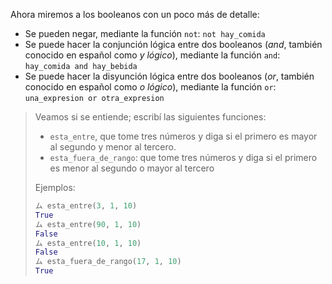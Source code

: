 Ahora miremos a los booleanos con un poco más de detalle:

* Se pueden negar, mediante la función `not`: `not hay_comida`
* Se puede hacer la conjunción lógica entre dos booleanos (_and_, también conocido en español como _y lógico_), mediante la función `and`: `hay_comida and hay_bebida`
* Se puede hacer la disyunción lógica entre dos booleanos (_or_, también conocido en español como _o lógico_), mediante la función `or`: `una_expresion or otra_expresion`

> Veamos si se entiende; escribí las siguientes funciones:
>
> * `esta_entre`, que tome tres números y diga si el primero es mayor al segundo y menor al tercero.
> * `esta_fuera_de_rango`: que tome tres números y diga si el primero es menor al segundo o mayor al tercero
>
> Ejemplos:
>
> ```python
> ム esta_entre(3, 1, 10)
> True
> ム esta_entre(90, 1, 10)
> False
> ム esta_entre(10, 1, 10)
> False
> ム esta_fuera_de_rango(17, 1, 10)
> True
> ```
>
